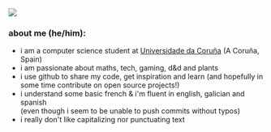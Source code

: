 <image src="https://readme-typing-svg.herokuapp.com?duration=3500&width=500&height=95&weight=550&font=Source+Code+Pro&size=17&color=FFFFFF&background=00000070&multiline=true&lines=>+hello+world!+(+´+▽+`+)ノ;>+i+am+an+aspiring+software+developer;>+with+still+so+much+to+learn+and+debug;>+(+〃+▽+〃+)ゞ">

  
### about me (he/him):
- i am a computer science student at [Universidade da Coruña](https://www.udc.es) (A Coruña, Spain)
- i am passionate about maths, tech, gaming, d&d and plants
- i use github to share my code, get inspiration and learn (and hopefully in some time contribute on open source projects!)
- i understand some basic french & i'm fluent in english, galician and spanish  
(even though i seem to be unable to push commits without typos)
- i really don't like capitalizing nor punctuating text
